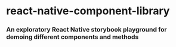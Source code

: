 # react-native-component-library

### An exploratory React Native storybook playground for demoing different components and methods
